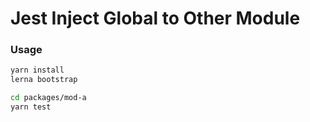 # Jest Inject Global to Other Module

### Usage

```bash
yarn install
lerna bootstrap

cd packages/mod-a
yarn test
```

